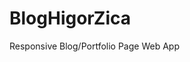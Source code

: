 # BlogHigorZica
Responsive Blog/Portfolio Page Web App
<img src="https://user-images.githubusercontent.com/93283509/236881457-cca6b881-24f5-4987-88c3-ededd4551ec5.png" alt="" />
<br>
<img src="https://user-images.githubusercontent.com/93283509/236881545-c3a2e03c-b80e-4ff1-b190-dfb1a448fb2a.png" alt="" />
<br>
<img src="https://user-images.githubusercontent.com/93283509/236881777-c79f777f-918d-4844-b87c-4c9eb156fa24.png" alt="" />
